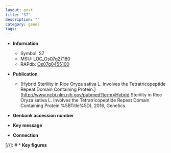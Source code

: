 ```yaml
---
layout: post
title: "S7"
description: ""
category: genes
tags: 
---
```


* **Information**  
    + Symbol: S7  
    + MSU: [LOC_Os07g27180](http://rice.uga.edu/cgi-bin/ORF_infopage.cgi?orf=LOC_Os07g27180)  
    + RAPdb: [Os07g0455100](https://rapdb.dna.affrc.go.jp/locus/?name=Os07g0455100)  

* **Publication**  
    + [Hybrid Sterility in Rice Oryza sativa L. Involves the Tetratricopeptide Repeat Domain Containing Protein.](http://www.ncbi.nlm.nih.gov/pubmed?term=Hybrid Sterility in Rice Oryza sativa L. Involves the Tetratricopeptide Repeat Domain Containing Protein.%5BTitle%5D), 2016, Genetics.

* **Genbank accession number**  

* **Key message**  

* **Connection**  

[//]: # * **Key figures**  


